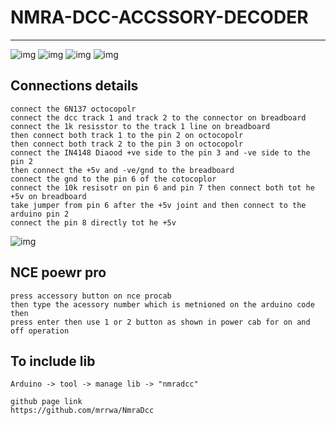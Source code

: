 # NMRA-DCC-ACCSSORY-DECODER

---

![img](/DOCUMENTS/DCC-ACCSSORY-DECODER/Nmra-Dcc-Accssory-Decoder-Basic/image/6N137-octocupler.JPG)
![img](/DOCUMENTS/DCC-ACCSSORY-DECODER/Nmra-Dcc-Accssory-Decoder-Basic/image/dcc-decoder-circuits.png)
![img](/DOCUMENTS/DCC-ACCSSORY-DECODER/Nmra-Dcc-Accssory-Decoder-Basic/image/circuit_connection.JPG)
![img](/DOCUMENTS/DCC-ACCSSORY-DECODER/Nmra-Dcc-Accssory-Decoder-Basic/image/circuit.JPG)




## Connections details 
```
connect the 6N137 octocopolr 
connect the dcc track 1 and track 2 to the connector on breadboard 
connect the 1k resisstor to the track 1 line on breadboard 
then connect both track 1 to the pin 2 on octocopolr 
then connect both track 2 to the pin 3 on octocopolr 
connect the IN4148 Diaood +ve side to the pin 3 and -ve side to the pin 2 
then connect the +5v and -ve/gnd to the breadboard 
connect the gnd to the pin 6 of the cotocoplor 
connect the 10k resisotr on pin 6 and pin 7 then connect both tot he +5v on breadboard 
take jumper from pin 6 after the +5v joint and then connect to the arduino pin 2 
connect the pin 8 directly tot he +5v 

```
![img](/DOCUMENTS/DCC-ACCSSORY-DECODER/Nmra-Dcc-Accssory-Decoder-Basic/image/connections.JPG)

## NCE poewr pro 
```
press accessory button on nce procab 
then type the acessory number which is metnioned on the arduino code then 
press enter then use 1 or 2 button as shown in power cab for on and off operation 
```

## To include lib 
```
Arduino -> tool -> manage lib -> "nmradcc"

github page link 
https://github.com/mrrwa/NmraDcc
```